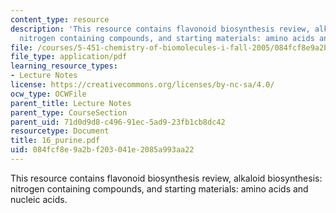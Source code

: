 ```yaml
---
content_type: resource
description: 'This resource contains flavonoid biosynthesis review, alkaloid biosynthesis:
  nitrogen containing compounds, and starting materials: amino acids and nucleic acids.'
file: /courses/5-451-chemistry-of-biomolecules-i-fall-2005/084fcf8e9a2bf203041e2085a993aa22_16_purine.pdf
file_type: application/pdf
learning_resource_types:
- Lecture Notes
license: https://creativecommons.org/licenses/by-nc-sa/4.0/
ocw_type: OCWFile
parent_title: Lecture Notes
parent_type: CourseSection
parent_uid: 71d0d9d8-c496-91ec-5ad9-23fb1cb8dc42
resourcetype: Document
title: 16_purine.pdf
uid: 084fcf8e-9a2b-f203-041e-2085a993aa22
---
```

This resource contains flavonoid biosynthesis review, alkaloid biosynthesis: nitrogen containing compounds, and starting materials: amino acids and nucleic acids.